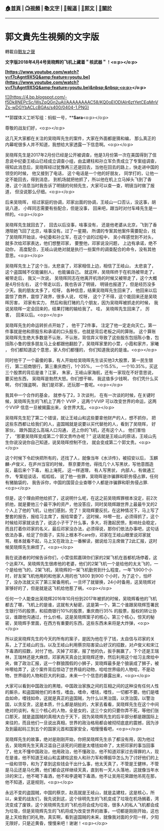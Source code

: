 ###  [:house:首頁](https://github.com/ourhimalayas/home) | [:tv:視頻](https://github.com/ourhimalayas/videos) | [:books:文字](https://github.com/ourhimalayas/txt) | [:newspaper:報道](https://github.com/ourhimalayas/news) | [:eagle:郭文](https://github.com/ourhimalayas/guomedia) | [:pray:關於](https://github.com/ourhimalayas/home/tree/master/about)
---
# 郭文貴先生視頻的文字版
轉載自[戰友之聲](http://littleantvoice.blogspot.com)

**文字版2018年4月4号吴晓辉的飞机上藏着＂核武器＂！<o:p></o:p>**



**[https://www.youtube.com/watch?v=f7cAgnt9X5Q&amp;feature=youtu.be](https://www.youtube.com/watch?v=f7cAgnt9X5Q&amp;feature=youtu.be)&nbsp;&nbsp;<o:p></o:p>**

[!\[\](https://4.bp.blogspot.com/-f5Dk8NEPcSc/WsZqQGn2uAI/AAAAAAAAC58/KQ0oElODIAIr6ztYetCEqMnVZs-wDGYbACLcBGAs/s400/0404-1.PNG)](https://4.bp.blogspot.com/-f5Dk8NEPcSc/WsZqQGn2uAI/AAAAAAAAC58/KQ0oElODIAIr6ztYetCEqMnVZs-wDGYbACLcBGAs/s1600/0404-1.PNG)



**郭媒体义工听写组：蚂蚁一号，****Sara**<o:p></o:p>



尊敬的战友们好，<o:p></o:p>



这几天大家都在关注的吴晓晖先生的案件，大家在外面都是猜和编， 那么真正的内幕呢很多人并不知道，我想给大家透露一下信息啊。<o:p></o:p>



吴晓晖先生是2017年2月份已经是公开被调查，他是3月份第一次在美国得到了信息说中纪委王岐山已经成立调查小组，由孟建柱和孙立军负责成立了专案组调查， 得知此消息后，吴晓晖经过犹豫再三还是回去，当他在回去的路上，快走进中国的领空的时候， 他又接到了电话， 这个电话是一个他的好朋友， 同学打的，让他一定不能回去，得到消息， 到机场就把他抓了，所以他在机上立马掉头飞到了香港，这个消息当时我告诉了明镜的何频先生，大家可以查一查，明镜当时做了报道， 但没说那么仔细。<o:p></o:p>



后来吴晓晖， 经过家庭的协调，邓家出面的协调，王岐山一口否认，没这事，胡说八道， 小晖同志需要有些配合，但是没事， 回来吧，跟当时对付车峰先生是一样的。<o:p></o:p>



吴晓晖先生就回去了， 回去以后没事，啥事没有， 还是他老婆从北京，飞到了香港陪她飞回了北京，啥事没有。过了一星期， 所谓的专案其他案件需要配合，找了吴晓晖开始谈，中纪委和孙立军，在这个谈的过程中， 吴小晖感觉到不对头，就多次给邓家表达，他们想整邓家， 要整他，邓家说没问题， 上边有承诺，绝不动你， 高度配合，王岐山说绝对就是执行一些案件的调查配合的命令，没有其他意思。<o:p></o:p>



吴晓晖先生上了这个当，太悲哀了，邓家相信上边，相信了王岐山， 太悲哀了，这个盗国贼不仅能骗别人， 也能骗自己。 就这样，吴晓晖终于在机场被带走了，被带走后， 我又一次说， 吴晓晖同志在他离开机场的时候又被带走了，这个大概是4月份左右， 这个带走以后，我也告诉了明镜， 明镜也报道了，但是经历没多少天。我的朋友太多了，哎呀， 各种信息，结果吴晓晖先生回来了， 他回来以后震惊了商界，震惊了政界，很多人说， 哎呀， 这个了不得，这个能回来还是吴晓晖厉害， 邓家有实力， 然后和我打赌的几个朋友，因为吴晓晖被抓走的时候， 我说吴晓晖一定会回来的，结果打赌的输给我了。 哇， 吴晓晖先生回来了， 厉害，&nbsp;&nbsp;回来以后。<o:p></o:p>



吴晓晖先生的命运转折点开始了 ， 他干了2件事， 注定了他一定走向灭亡。第一件事就是他和原股东和承诺的口头股东，也就是背后老板之间的算账。 这个算账吴晓晖先生绝大多数是不认账，不认账，背信弃义导致了这些股东包括陈小鲁，包括陈小鲁的很多朋友马上全都跟他翻脸了，吴晓晖家里的小萱，小霞和家齐，家曦 ， 你们都知道这个意思，家人你们都懂的， 你们知道我说的是谁。<o:p></o:p>



同时他干了一个最傻的事，有人开始给吴晓晖先生谈买他3大股票，第一民生银行， 第二招商银行，第三重庆商行，1个35%， 一个15.5%， 一个10.35%，买这三个股票的背后是谁？江家， 朱家，王岐山家海航，还有一家现在不好意思说，要买他东西， 吴晓晖是勃然大怒。你们想干嘛， 我这值多少钱啊， 你们凭什么买啊， 你们强盗啊， 我们是邓家，还玩那一套呢。<o:p></o:p>



我其中一个合作的基金， 就参与了2，3&nbsp;次谈判， 在有一次谈的时候，在关键时候，吴晓晖先生的飞机上了两个&nbsp;VVIP&nbsp;，这两个VVIP&nbsp;可以改变世界的命运，这两个VVIP&nbsp;信息一旦被揭露出来，全世界大乱。<o:p></o:p>



吴晓晖先生犯了第二个错误，就让王岐山和这些要拿他财产的人，想不抓你， 把这些东西都让给我们的人，盗国贼就是说要以买代替抢的人，看到了吴晓晖， 好家伙， 跟外国这么高端人口沟通， 还上你的飞机，还有这个人， 他们害怕了，&nbsp;“那要吴晓晖变成第二个郭文贵咋办呢？”&nbsp;这话就是王岐山的原话，王岐山先生你说没说你自己知道，说吴晓晖控制不住， 就会变成第二个郭文贵。<o:p></o:p>



这个时候下令赶快把所有的，还找了人，就像当年《水浒传》，被招安以后， 玉麒麟-卢俊义，在庐州当官的时候， 蔡京要弄他，得找几个人写黑状，写他意图造反，最后来个下毒， 船上淹死， 这一样道理， 有人写黑状， 内部人，有做通工作， 专案组谈话， 呱呱呱， 说了他一些罪，吴晓晖是诈骗罪和职务侵占罪，任何有猪脑袋的， 我告诉你，中国的国营企业查哪个人都是诈骗罪和职务侵占罪.<o:p></o:p>



但是，这个理由把他给抓了，这说明什么呢，在这之前吴晓辉罪根本没定，前2次抓他，就是要他三个最干净的资产，他没答应，同时吴晓辉跟世界上最最牛叉的2个人上了他的飞机，让他们感到，完了！吴晓辉要反抗，在这种情况下，马上写了整套的报告，报给习主席了，报给常委了，这时候，咔嚓一批，必须得抓了，这个时候给邓家就谈去了，说这小子干了什么事，多大，将激起民愤，影响社会稳定，而且打着你邓家的名义，最后邓家没办法，必须得说，那你们依法办事吧，这句话依法办事，给足了你面子，实际上根本不care你，邓家在王岐山眼里说邓家就骂，根本就看不起，马上又在政治上一番解读，据说给习主席做了2此汇报，这时候吴晓辉先生麻烦了。<o:p></o:p>



我在说道者的时候告诉你们，小萱佳熙嘉琪你们家的2架飞机在首都机场停着，这个达索7X。吴晓辉先生很疼他的老婆，他们的2架飞机一个是给他的太太飞的，一个是给他飞的，2架飞机，吴晓辉的一架飞机勤劳到什么程度，一年飞900个小时，好友架飞机他用的和他家人用的也飞800&nbsp;到900&nbsp;个小时，为了这个，怕坏了，没办法就又买了第三架备用机，一旦坏了就替换，24小时备用，这吴晓辉对家够好的了，但是就是这飞机给他惹了祸，<o:p></o:p>

任何一个人能查出吴晓辉2016年10月份到2017年被抓的时候，吴晓辉看他的飞机都去了哪，飞机上的是谁，这就有大秘密，这是第一个，第二个谁跟吴晓辉签署民生银行15的股票，和招商银行10%的股票，重庆商行35%&nbsp;的股票，股权的转让协议，谁跟他沟通过，什么价格，这是吴晓辉案子的核心，第三个核心，惊天的秘密，吴晓辉手里面，在西方有重要的东西，这些东西未来将是大炸弹，<o:p></o:p>



所以说吴晓辉先生的今天的所有的案子，是因为他在乎了钱，太自信与邓家的关系，上了王岐山的当。以及王岐山利用蔡京陷害梁山好汉的招数，对卢俊义和宋江下毒酒的招数，对付了他。灭掉了邓家，报了他的仇，扳手腕赢了，下个还是王瑞林，王瑞林还是大麻烦，邓家再天真会比吴晓辉还惨，然后利用这个给习主席给中央，做了政治汇报，这一个群狼围假的小狮子，吴晓辉最多是个狼装成了狮子，被咔嚓给弄了，这个案件背后惊动了世界级的动物，哈哈世界级的人物哈，不是动物，世界级的人物和巨大的利益，未来一个个信息的暴露出来，<o:p></o:p>



大家可以看到中国政治的黑暗，中国政治家族之间的互相之间的这种没有任何人性的厮杀，和盗国贼他们的本性，嗜血，嗜命，嗜钱，嗜性，一切都不要。他们是嗜血如命，嗜钱如命，这就是真正的盗国贼，为什么以黑治国，以贪治国，以警治国，以贪反贪，这是本质，什么都是胡扯的，大家去看看，吴晓辉先生在这个中间绝对的谈判，有三个核心的人物，全是女的，这三个女的只要你弄不死，等他们张口那天，就是盗国贼的真相大白于天下，因为吴晓辉先生的后半部分都是跟国际上来往的，而且他们一旦说出真相，世界的政治格局都会被彻彻底底的震撼，因为涉及到最起码三到五个的国家元首和国家安全，咱慢慢看吧，<o:p></o:p>



吴晓辉先生的故事，绝对是刚刚开始，你把吴晓辉先生杀了都没有用，因为他过去，吴晓辉先生天真泛滥自己该死的问题是太嗜钱如命了，太把邓家的事当回事了，他太不懂中国政治，他用政治，他不懂政治，他不知道邓家过去得罪的人，现在是谁，他不知道王岐山和孟建柱这些人和孙力军和傅振华怎么为了讨好他们的上一级和领导，和为了拿到这些钱会干出什么事，他太天真了，不管是王健林，不管是马云还是马化腾，他们都会这样继续天真，直到有一天人头落地，这就像当年水浒的宋江，他不喝下毒酒，他不和李逵喝下毒酒，他不让吴用花荣跟他吊死在那，他不知道，这是规则，<o:p></o:p>



永远不变的盗国贼，中国的蔡京，赵高就是王岐山，就是孟建柱，这是核心，所以，亲爱的战友们，我先说到这，这个徐明先生的飞机变成了垃圾在机场搁着，湾流变成了废铁，这个吴晓辉先生的飞机也将会成为垃圾，很多人的私人飞机都会成为垃圾，但是吴晓辉先生的飞机将成为改变世界的故事，一切都是刚刚开始，这也是上天给我们的礼物，真实啊，看到盗国贼的未来，就像我对面的夕阳一样，夕阳无限好，只是近黄昏，慢慢来吧！谢谢！<o:p></o:p>
  
<u></u><sub></sub><sup></sup><strike></strike>